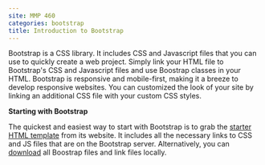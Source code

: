 ```yaml
---
site: MMP 460
categories: bootstrap
title: Introduction to Bootstrap
---
```


Bootstrap is a CSS library. It includes CSS and Javascript files that you can use to quickly create a web project. Simply link your HTML file to Bootstrap's CSS and Javascript files and use Boostrap classes in your HTML. Bootstrap is responsive and mobile-first, making it a breeze to develop responsive websites. You can customized the look of your site by linking an additional CSS file with your custom CSS styles.

**Starting with Bootstrap**

The quickest and easiest way to start with Bootstrap is to grab the [starter HTML template](https://getbootstrap.com/docs/4.3/getting-started/introduction/#starter-template) from its website. It includes all the necessary links to CSS and JS files that are on the Bootstrap server. Alternatively, you can [download](https://getbootstrap.com/docs/4.3/getting-started/download/#compiled-css-and-js) all Boostrap files and link files locally.
